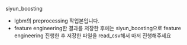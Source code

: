siyun_boosting
- lgbm의 preprocessing 작업본입니다.
- feature engineering한 결과를 저장한 후에는 siyun_boosting으로 feature engineering 진행한 후 저장한 파일을 read_csv해서 마저 진행해주세요